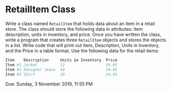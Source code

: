 # RetailItem Class


Write a class named `RetailItem` that holds data about an item in a retail store. The class should store the following data in attributes: item description, units in inventory, and price.
Once you have written the class, write a program that creates three `RetailItem` objects and stores the objects in a list.  Write code that will print out Item, Description, Units in Inventory, and the Price in a table format.  Use the following data for the retail items:

```python
Item	Description		Units in Inventory	Price
Item #1	Jacket			12					59.95
Item #2	Designer Jeans	40					34.95
Item #3	Shirt			20					24.95
```

Due: 	Sunday, 3 November 2019, 11:55 PM
